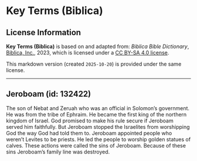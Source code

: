 # Key Terms (Biblica)

## License Information

**Key Terms (Biblica)** is based on and adapted from: _Biblica Bible Dictionary_, [Biblica, Inc.](https://www.biblica.com/), 2023, which is licensed under a [CC BY-SA 4.0 license](https://creativecommons.org/licenses/by-sa/4.0/legalcode.en).

This markdown version (created `2025-10-20`) is provided under the same license.



--------------------------------

## Jeroboam (id: 132422)

The son of Nebat and Zeruah who was an official in Solomon’s government. He was from the tribe of Ephraim. He became the first king of the northern kingdom of Israel. God promised to make his rule secure if Jeroboam served him faithfully. But Jeroboam stopped the Israelites from worshipping God the way God had told them to. Jeroboam appointed people who weren’t Levites to be priests. He led the people to worship golden statues of calves. These actions were called the sins of Jeroboam. Because of these sins Jeroboam’s family line was destroyed.


